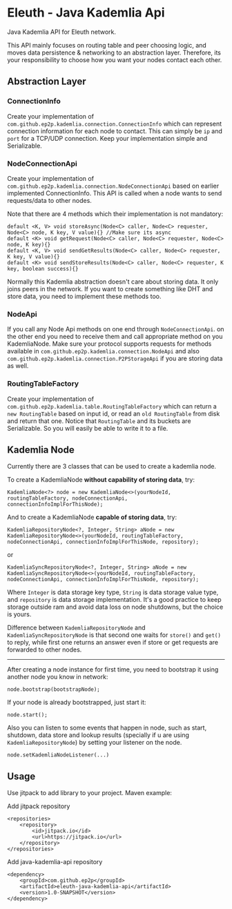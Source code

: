 # Eleuth - Java Kademlia Api
Java Kademlia API for Eleuth network.

This API mainly focuses on routing table and peer choosing logic, and moves data persistence & networking to an abstraction layer.
Therefore, its your responsibility to choose how you want your nodes contact each other.

## Abstraction Layer

### ConnectionInfo
Create your implementation of `com.github.ep2p.kademlia.connection.ConnectionInfo` which can represent connection information for each node to contact.
This can simply be `ip` and `port` for a TCP/UDP connection. Keep your implementation simple and Serializable.

### NodeConnectionApi
Create your implementation of `com.github.ep2p.kademlia.connection.NodeConnectionApi` based on earlier implemented ConnectionInfo. This API is called when a node wants to send requests/data to other nodes.

Note that there are 4 methods which their implementation is not mandatory:
```
default <K, V> void storeAsync(Node<C> caller, Node<C> requester,  Node<C> node, K key, V value){} //Make sure its async
default <K> void getRequest(Node<C> caller, Node<C> requester, Node<C> node, K key){}
default <K, V> void sendGetResults(Node<C> caller, Node<C> requester, K key, V value){}
default <K> void sendStoreResults(Node<C> caller, Node<C> requester, K key, boolean success){}
```

Normally this Kademlia abstraction doesn't care about storing data. It only joins peers in the network. If you want to create something like DHT and store data, you need to implement these methods too.

### NodeApi
If you call any Node Api methods on one end through `NodeConnectionApi`. on the other end you need to receive them and call appropriate method on you KademliaNode.
Make sure your protocol supports requests for methods available in `com.github.ep2p.kademlia.connection.NodeApi` and also `com.github.ep2p.kademlia.connection.P2PStorageApi` if you are storing data as well.

### RoutingTableFactory
Create your implementation of `com.github.ep2p.kademlia.table.RoutingTableFactory` which can return a `new RoutingTable` based on input id, or read an `old RoutingTable` from disk and return that one.
Notice that `RoutingTable` and its buckets are Serializable. So you will easily be able to write it to a file.

## Kademlia Node

Currently there are 3 classes that can be used to create a kademlia node.

To create a KademliaNode **without capability of storing data**, try:

```
KademliaNode<?> node = new KademliaNode<>(yourNodeId, routingTableFactory, nodeConnectionApi, connectionInfoImplForThisNode);
```

And to create a KademliaNode **capable of storing data**, try:

```
KademliaRepositoryNode<?, Integer, String> aNode = new KademliaRepositoryNode<>(yourNodeId, routingTableFactory, nodeConnectionApi, connectionInfoImplForThisNode, repository);
```
or
```
KademliaSyncRepositoryNode<?, Integer, String> aNode = new KademliaSyncRepositoryNode<>(yourNodeId, routingTableFactory, nodeConnectionApi, connectionInfoImplForThisNode, repository);
```
Where `Integer` is data storage key type, `String` is data storage value type, and `repository` is data storage implementation. It's a good practice to keep storage outside ram and avoid data loss on node shutdowns, but the choice is yours.

Difference between `KademliaRepositoryNode` and `KademliaSyncRepositoryNode` is that second one waits for `store()` and `get()` to reply, while first one returns an answer even if store or get requests are forwarded to other nodes.

---

After creating a node instance for first time, you need to bootstrap it using another node you know in network:
```
node.bootstrap(bootstrapNode);
```

If your node is already bootstrapped, just start it:
```
node.start();
``` 

Also you can listen to some events that happen in node, such as start, shutdown, data store and lookup results (specially if u are using `KademliaRepositoryNode`) by setting your listener on the node.
```
node.setKademliaNodeListener(...)
```

## Usage

Use jitpack to add library to your project. Maven example:

Add jitpack repository
```
<repositories>
	<repository>
	    <id>jitpack.io</id>
	    <url>https://jitpack.io</url>
	</repository>
</repositories>
```

Add java-kademlia-api repository
```
<dependency>
    <groupId>com.github.ep2p</groupId>
    <artifactId>eleuth-java-kademlia-api</artifactId>
    <version>1.0-SNAPSHOT</version>
</dependency>
```
